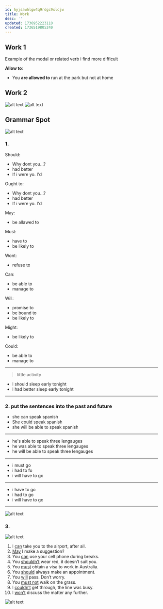 ```yaml
---
id: hyjsawhlgw4q9rdgc9xlcjw
title: Work
desc: ''
updated: 1736952223110
created: 1736519805240
---
```

## Work 1
Example of the modal or related verb i find more difficult

**Allow to**:
- You **are allowed to** run at the park but not at home

## Work 2
![alt text](image-3.png)
![alt text](image-4.png)

## Grammar Spot
![alt text](image-5.png)
### 1.
Should:
- Why dont you...?
- had better
- If i were yo. I'd

Ought to:
- Why dont you...?
- had better
- If i were yo. I'd


May:
- be allawed to

Must:
- have to
- be likely to

Wont:
- refuse to

Can:
- be able to
- manage to

Will:
- promise to
- be bound to
- be likely to

Might:
- be likely to

Could:
- be able to
- manage to
---
> little activity

- I should sleep early tonight
- I had better sleep early tonight
---
### 2. put the sentences into the past and future
- she can speak spanish
- She could speak spanish
- she will be able to speak spanish
---
- he's able to speak three lengauges
- he was able to speak three lengauges
- he will be able to speak three lengauges
---
- i must go
- i had to fo
- i will have to go
---
- i have to go
- i had to go
- i will have to go
---
![alt text](image-6.png)

### 3.
![alt text](image-9.png)

1. I <ins>can</ins> take you to the airport, after all.
2. <ins>May</ins> I make a suggestion?
3. You <ins>can</ins> use your cell phone during breaks.
4. You <ins>shouldn’t</ins> wear red, it doesn’t suit you.
5. You <ins>must</ins> obtain a visa to work in Australia.
6. You <ins>should</ins> always make an appointment.
7. You <ins>will</ins> pass. Don’t worry.
8. You <ins>must not</ins> walk on the grass.
9. I <ins>couldn’t</ins> get through, the line was busy.
10. I <ins>won’t</ins> discuss the matter any further.

![alt text](image-10.png)